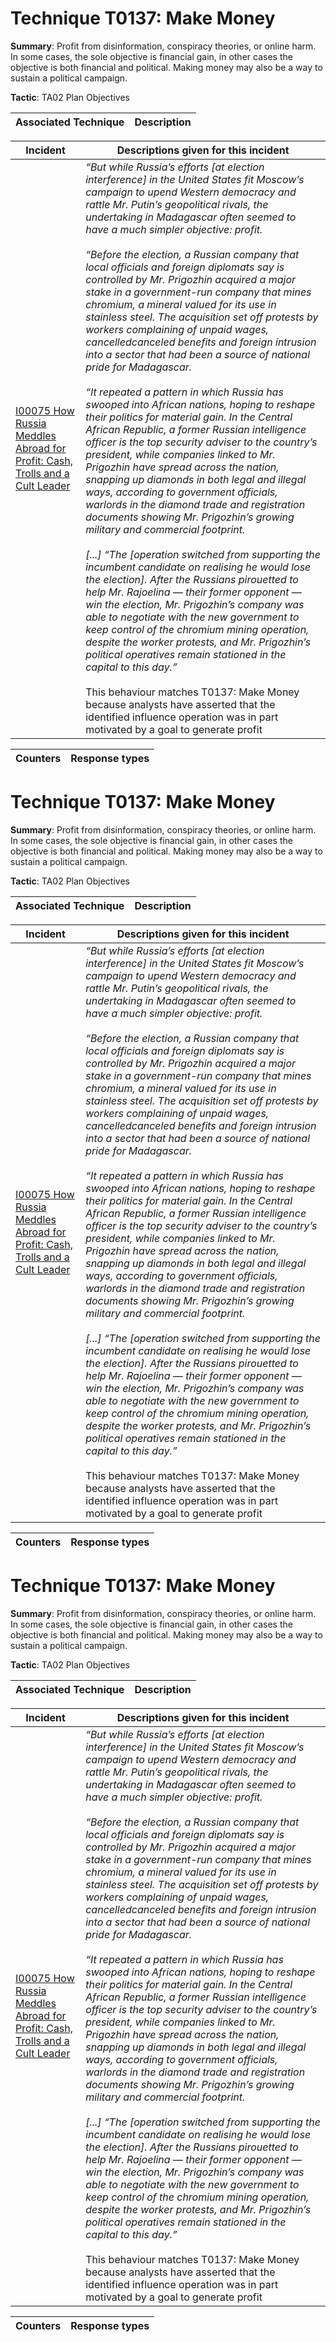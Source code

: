 # Technique T0137: Make Money

**Summary**: Profit from disinformation, conspiracy theories, or online harm. In some cases, the sole objective is financial gain, in other cases the objective is both financial and political. Making money may also be a way to sustain a political campaign. 

**Tactic**: TA02 Plan Objectives 


| Associated Technique | Description |
| --------- | ------------------------- |



| Incident | Descriptions given for this incident |
| -------- | -------------------- |
| [I00075 How Russia Meddles Abroad for Profit: Cash, Trolls and a Cult Leader](../../generated_pages/incidents/I00075.md) | <I>“But while Russia’s efforts [at election interference] in the United States fit Moscow’s campaign to upend Western democracy and rattle Mr. Putin’s geopolitical rivals, the undertaking in Madagascar often seemed to have a much simpler objective: profit.<br><br> “Before the election, a Russian company that local officials and foreign diplomats say is controlled by Mr. Prigozhin acquired a major stake in a government-run company that mines chromium, a mineral valued for its use in stainless steel. The acquisition set off protests by workers complaining of unpaid wages, cancelledcanceled benefits and foreign intrusion into a sector that had been a source of national pride for Madagascar.<br><br> “It repeated a pattern in which Russia has swooped into African nations, hoping to reshape their politics for material gain. In the Central African Republic, a former Russian intelligence officer is the top security adviser to the country’s president, while companies linked to Mr. Prigozhin have spread across the nation, snapping up diamonds in both legal and illegal ways, according to government officials, warlords in the diamond trade and registration documents showing Mr. Prigozhin’s growing military and commercial footprint.<br><br> [...] “The [operation switched from supporting the incumbent candidate on realising he would lose the election]. After the Russians pirouetted to help Mr. Rajoelina — their former opponent — win the election, Mr. Prigozhin’s company was able to negotiate with the new government to keep control of the chromium mining operation, despite the worker protests, and Mr. Prigozhin’s political operatives remain stationed in the capital to this day.”</i><br><br> This behaviour matches T0137: Make Money because analysts have asserted that the identified influence operation was in part motivated by a goal to generate profit |



| Counters | Response types |
| -------- | -------------- |


# Technique T0137: Make Money

**Summary**: Profit from disinformation, conspiracy theories, or online harm. In some cases, the sole objective is financial gain, in other cases the objective is both financial and political. Making money may also be a way to sustain a political campaign. 

**Tactic**: TA02 Plan Objectives 


| Associated Technique | Description |
| --------- | ------------------------- |



| Incident | Descriptions given for this incident |
| -------- | -------------------- |
| [I00075 How Russia Meddles Abroad for Profit: Cash, Trolls and a Cult Leader](../../generated_pages/incidents/I00075.md) | <I>“But while Russia’s efforts [at election interference] in the United States fit Moscow’s campaign to upend Western democracy and rattle Mr. Putin’s geopolitical rivals, the undertaking in Madagascar often seemed to have a much simpler objective: profit.<br><br> “Before the election, a Russian company that local officials and foreign diplomats say is controlled by Mr. Prigozhin acquired a major stake in a government-run company that mines chromium, a mineral valued for its use in stainless steel. The acquisition set off protests by workers complaining of unpaid wages, cancelledcanceled benefits and foreign intrusion into a sector that had been a source of national pride for Madagascar.<br><br> “It repeated a pattern in which Russia has swooped into African nations, hoping to reshape their politics for material gain. In the Central African Republic, a former Russian intelligence officer is the top security adviser to the country’s president, while companies linked to Mr. Prigozhin have spread across the nation, snapping up diamonds in both legal and illegal ways, according to government officials, warlords in the diamond trade and registration documents showing Mr. Prigozhin’s growing military and commercial footprint.<br><br> [...] “The [operation switched from supporting the incumbent candidate on realising he would lose the election]. After the Russians pirouetted to help Mr. Rajoelina — their former opponent — win the election, Mr. Prigozhin’s company was able to negotiate with the new government to keep control of the chromium mining operation, despite the worker protests, and Mr. Prigozhin’s political operatives remain stationed in the capital to this day.”</i><br><br> This behaviour matches T0137: Make Money because analysts have asserted that the identified influence operation was in part motivated by a goal to generate profit |



| Counters | Response types |
| -------- | -------------- |


# Technique T0137: Make Money

**Summary**: Profit from disinformation, conspiracy theories, or online harm. In some cases, the sole objective is financial gain, in other cases the objective is both financial and political. Making money may also be a way to sustain a political campaign. 

**Tactic**: TA02 Plan Objectives


| Associated Technique | Description |
| --------- | ------------------------- |



| Incident | Descriptions given for this incident |
| -------- | -------------------- |
| [I00075 How Russia Meddles Abroad for Profit: Cash, Trolls and a Cult Leader](../../generated_pages/incidents/I00075.md) | <I>“But while Russia’s efforts [at election interference] in the United States fit Moscow’s campaign to upend Western democracy and rattle Mr. Putin’s geopolitical rivals, the undertaking in Madagascar often seemed to have a much simpler objective: profit.<br><br> “Before the election, a Russian company that local officials and foreign diplomats say is controlled by Mr. Prigozhin acquired a major stake in a government-run company that mines chromium, a mineral valued for its use in stainless steel. The acquisition set off protests by workers complaining of unpaid wages, cancelledcanceled benefits and foreign intrusion into a sector that had been a source of national pride for Madagascar.<br><br> “It repeated a pattern in which Russia has swooped into African nations, hoping to reshape their politics for material gain. In the Central African Republic, a former Russian intelligence officer is the top security adviser to the country’s president, while companies linked to Mr. Prigozhin have spread across the nation, snapping up diamonds in both legal and illegal ways, according to government officials, warlords in the diamond trade and registration documents showing Mr. Prigozhin’s growing military and commercial footprint.<br><br> [...] “The [operation switched from supporting the incumbent candidate on realising he would lose the election]. After the Russians pirouetted to help Mr. Rajoelina — their former opponent — win the election, Mr. Prigozhin’s company was able to negotiate with the new government to keep control of the chromium mining operation, despite the worker protests, and Mr. Prigozhin’s political operatives remain stationed in the capital to this day.”</i><br><br> This behaviour matches T0137: Make Money because analysts have asserted that the identified influence operation was in part motivated by a goal to generate profit |



| Counters | Response types |
| -------- | -------------- |


